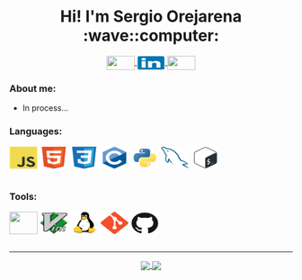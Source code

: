<div align="center">
  <h1>Hi! I'm Sergio Orejarena :wave::computer:</h1>
</div>

<div align="center">
  <a href="https://twitter.com/SergioOR21" target="_blank">
    <img src="https://cdn.worldvectorlogo.com/logos/twitter-3.svg" height=25 width=50 align="center"/>
  </a>
  <a href="https://www.linkedin.com/in/sergio-or/" target="_blank">
    <img src="https://github.com/devicons/devicon/blob/master/icons/linkedin/linkedin-original.svg" height=25 width=50 align="center"/>
  </a>
  <a href="https://www.instagram.com/sergio_orejarena/" target="_blank">
    <img src="https://upload.wikimedia.org/wikipedia/commons/9/96/Instagram.svg" height=25 width=50 align="center"/>
  </a>
</div>


### About me:
- In process...


### Languages:
<div>
  <img src="https://github.com/devicons/devicon/blob/master/icons/javascript/javascript-original.svg" height=40 width=50 align="center"/>
  <img src="https://github.com/devicons/devicon/blob/master/icons/html5/html5-original.svg" height=40 width=50 align="center"/>
  <img src="https://github.com/devicons/devicon/blob/master/icons/css3/css3-original.svg" height=40 width=50 align="center"/>
  <img src="https://github.com/devicons/devicon/blob/master/icons/c/c-original.svg" height=40 width=50 align="center"/>
  <img src="https://github.com/devicons/devicon/blob/master/icons/python/python-original.svg" height=40 width=50 align="center"/>
  <img src="https://github.com/devicons/devicon/blob/master/icons/mysql/mysql-original.svg" height=40 width=50 align="center"/>
  <img src="https://github.com/devicons/devicon/blob/master/icons/bash/bash-original.svg" height=40 width=50 align="center"/>
</div>
<br>

### Tools:
<div>
  <img src="https://upload.wikimedia.org/wikipedia/commons/1/1d/PyCharm_Icon.svg" height=40 width=50 align="center"/>
  <img src="https://github.com/devicons/devicon/blob/master/icons/vim/vim-original.svg" height=40 width=50 align="center"/>
  <img src="https://github.com/devicons/devicon/blob/master/icons/linux/linux-original.svg" height=40 width=50 align="center"/>
  <img src="https://github.com/devicons/devicon/blob/master/icons/git/git-original.svg" height=40 width=50 align="center"/>
  <img src="https://github.com/devicons/devicon/blob/master/icons/github/github-original.svg" height=40 width=50 align="center"/>
</div>
<br>



---

<div align="center">
<a href="https://github.com/SergioO21">
  <img align="center" height="137px" src="https://github-readme-stats.vercel.app/api?username=SergioO21&show_icons=true&theme=midnight-purple&hide_border=true&hide_title=true"/>
</a>
<a href="https://github.com/SergioO21">
  <img align="center" height="137px" src="https://github-readme-stats.vercel.app/api/top-langs/?username=SergioO21&layout=compact&theme=midnight-purple&hide_border=true&hide_title=true&langs_count=8"/>
</a>
</div>
